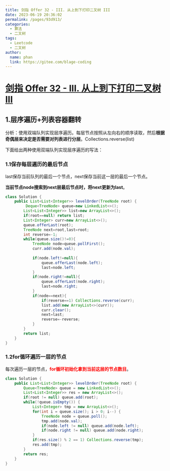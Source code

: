 ```yaml
---
title: 剑指 Offer 32 - III. 从上到下打印二叉树 III
date: 2023-06-19 20:36:02
permalink: /pages/93d913/
categories:
  - 算法
  - 二叉树
tags:
  - Leetcode
  - 二叉树
author: 
  name: phan
  link: https://gitee.com/blage-coding
---
```

# [剑指 Offer 32 - III. 从上到下打印二叉树 III](https://leetcode.cn/problems/cong-shang-dao-xia-da-yin-er-cha-shu-iii-lcof/)

## 1.层序遍历+列表容器翻转

分析：使用双端队列实现层序遍历。每层节点按照从左向右的顺序读取，然后**根据奇偶层来决定是否需要对列表进行分层**。Collections.reverse(list)

下面给出两种使用双端队列实现层序遍历的写法：

### 1.1保存每层遍历的最后节点

last保存当前队列的最后一个节点，next保存当前这一层的最后一个节点。

**当前节点node搜索到next层最后节点时，将next更新为last**。

```java
class Solution {
    public List<List<Integer>> levelOrder(TreeNode root) {
         Deque<TreeNode> queue=new LinkedList<>();
        List<List<Integer>> list=new ArrayList<>();
        if(root==null) return list;
        List<Integer> curr=new ArrayList<>();
        queue.offerLast(root);
        TreeNode next=root,last=root;
        int reverse=-1;
        while(queue.size()!=0){
            TreeNode node=queue.pollFirst();
            curr.add(node.val);
            
            if(node.left!=null){
                queue.offerLast(node.left);
                last=node.left;
            }
            if(node.right!=null){
                queue.offerLast(node.right);
                last=node.right;
            }
            if(node==next){
                if(reverse==1) Collections.reverse(curr);
                list.add(new ArrayList<>(curr));
                curr.clear();
                next=last;
                reverse=-reverse;
            }
        }
        return list;
    }
}
```

### 1.2for循环遍历一层的节点

每次遍历一层的节点，<font color="red">**for循环初始化拿到当前这层的节点数目**</font>。

```java
class Solution {
    public List<List<Integer>> levelOrder(TreeNode root) {
        Queue<TreeNode> queue = new LinkedList<>();
        List<List<Integer>> res = new ArrayList<>();
        if(root != null) queue.add(root);
        while(!queue.isEmpty()) {
            List<Integer> tmp = new ArrayList<>();
            for(int i = queue.size(); i > 0; i--) {
                TreeNode node = queue.poll();
                tmp.add(node.val);
                if(node.left != null) queue.add(node.left);
                if(node.right != null) queue.add(node.right);
            }
            if(res.size() % 2 == 1) Collections.reverse(tmp);
            res.add(tmp);
        }
        return res;
    }
}
```

